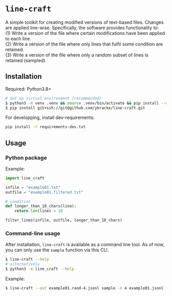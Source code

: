 # `line-craft`

A simple toolkit for creating modified versions of text-based files. Changes are applied line-wise. Specifically, the software provides functionality to:  
(1) Write a version of the file where certain modifications have been applied to each line.  
(2) Write a version of the file where only lines that fulfil some condition are retained.  
(3) Write a version of the file where only a random subset of lines is retained (sampled).  


## Installation

Required: Python3.8+

```bash
# Set up virtual environemnt (recommended)
$ python3 -m venv .venv && source .venv/bin/activate && pip install --upgrade pip
$ pip install git+ssh://git@github.com/ybracke/line-craft.git
```

For developping, install dev-requirements:

```bash
pip install -r requirements-dev.txt
```


## Usage

### Python package

Example:

```python
import line_craft

infile = "example01.txt"
outfile = "example01.filtered.txt"

# condition
def longer_than_10_chars(line):
    return len(line) > 10

filter_lines(infile, outfile, longer_than_10_chars)
```

### Command-line usage

After installation, `line-craft` is available as a command line tool. As of now,
you can only use the `sample` function via this CLI. 

```bash
$ line-craft --help
# alternatively
$ python3 -m line_craft --help
```

Example:

```bash
$ line-craft --out example01.rand-4.jsonl sample -n 4 example01.jsonl 
```

